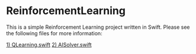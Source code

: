 # ReinforcementLearning

This is a simple Reinforcement Learning project written in Swift. Please see the following files for more information:

[1) QLearning.swift](https://github.com/AdnanZahid/ReinforcementLearning/blob/master/ReinforcementLearning/QLearning.swift)
[2) AISolver.swift](https://github.com/AdnanZahid/ReinforcementLearning/blob/master/ReinforcementLearning/AISolver.swift)
